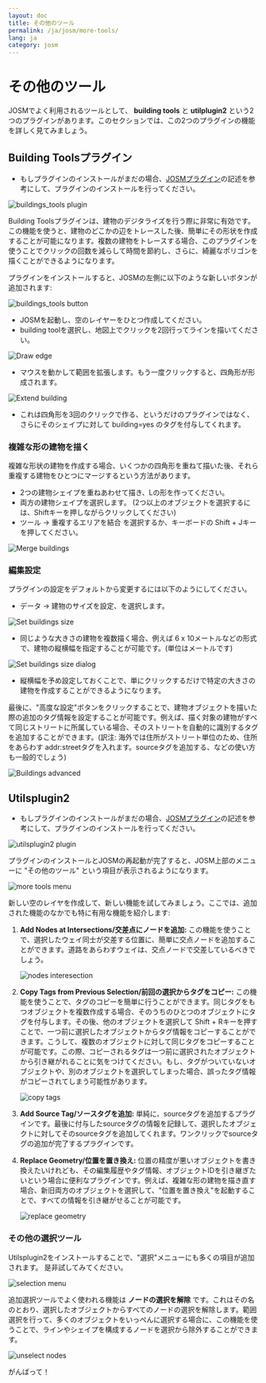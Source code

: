 ```yaml
---
layout: doc
title: その他のツール
permalink: /ja/josm/more-tools/
lang: ja
category: josm
---
```


その他のツール
============
JOSMでよく利用されるツールとして、 **building tools** と **utilplugin2** という2つのプラグインがあります。このセクションでは、この2つのプラグインの機能を詳しく見てみましょう。

Building Toolsプラグイン
--------------------------
-   もしプラグインのインストールがまだの場合、[JOSMプラグイン](/ja/josm/josm-plugins)の記述を参考にして、プラグインのインストールを行ってください。

![buildings_tools plugin][]

Building Toolsプラグインは、建物のデジタライズを行う際に非常に有効です。この機能を使うと、建物のどこかの辺をトレースした後、簡単にその形状を作成することが可能になります。複数の建物をトレースする場合、このプラグインを使うことでクリックの回数を減らして時間を節約し、さらに、綺麗なポリゴンを描くことができるようになります。

プラグインをインストールすると、JOSMの左側に以下のような新しいボタンが追加されます:

![buildings_tools button][]

-   JOSMを起動し、空のレイヤーをひとつ作成してください。
-   building toolを選択し、地図上でクリックを2回行ってラインを描いてください。

![Draw edge][]

-   マウスを動かして範囲を拡張します。もう一度クリックすると、四角形が形成されます。

![Extend building][]

-   これは四角形を3回のクリックで作る、というだけのプラグインではなく、さらにそのシェイプに対して building=yes のタグを付与してくれます。

### 複雑な形の建物を描く
複雑な形状の建物を作成する場合、いくつかの四角形を重ねて描いた後、それら重複する建物をひとつにマージするという方法があります。

-   2つの建物シェイプを重ねあわせて描き、Lの形を作ってください。
-   両方の建物シェイプを選択します。 (2つ以上のオブジェクトを選択するには、Shiftキーを押しながらクリックしてください)
-   ツール -> 重複するエリアを結合 を選択するか、キーボードの Shift + Jキーを押してください。

![Merge buildings][]

### 編集設定
プラグインの設定をデフォルトから変更するには以下のようにしてください。

-   データ -> 建物のサイズを設定、を選択します。

![Set buildings size][]

-   同じような大きさの建物を複数描く場合、例えば 6 x 10メートルなどの形式で、建物の縦横幅を指定することが可能です。(単位はメートルです)

![Set buildings size dialog][]

-   縦横幅を予め設定しておくことで、単にクリックするだけで特定の大きさの建物を作成することができるようになります。

最後に、"高度な設定"ボタンをクリックすることで、建物オブジェクトを描いた際の追加のタグ情報を設定することが可能です。例えば、描く対象の建物がすべて同じストリートに所属している場合、そのストリートを自動的に識別するタグを追加することができます。(訳注: 海外では住所がストリート単位のため、住所をあらわす addr:streetタグを入れます。sourceタグを追加する、などの使い方も一般的でしょう)

![Buildings advanced][]

Utilsplugin2
-------------
-   もしプラグインのインストールがまだの場合、[JOSMプラグイン](/ja/josm/josm-plugins)の記述を参考にして、プラグインのインストールを行ってください。

![utilsplugin2 plugin][]

プラグインのインストールとJOSMの再起動が完了すると、JOSM上部のメニューに "その他のツール" という項目が表示されるようになります。

![more tools menu][]

新しい空のレイヤを作成して、新しい機能を試してみましょう。ここでは、追加された機能のなかでも特に有用な機能を紹介します:

1.  **Add Nodes at Intersections/交差点にノードを追加:**  この機能を使うことで、選択したウェイ同士が交差する位置に、簡単に交点ノードを追加することができます。道路をあらわすウェイは、交点ノードで交差しているべきでしょう。

    ![nodes interesection][]

2.  **Copy Tags from Previous Selection/前回の選択からタグをコピー:**  この機能を使うことで、タグのコピーを簡単に行うことができます。同じタグをもつオブジェクトを複数作成する場合、そのうちのひとつのオブジェクトにタグを付与します。その後、他のオブジェクトを選択して Shift + Rキーを押すことで、一つ前に選択したオブジェクトからタグ情報をコピーすることができます。こうして、複数のオブジェクトに対して同じタグをコピーすることが可能です。この際、コピーされるタグは一つ前に選択されたオブジェクトから引き継がれることに気をつけてください。もし、タグがついていないオブジェクトや、別のオブジェクトを選択してしまった場合、誤ったタグ情報がコピーされてしまう可能性があります。

    ![copy tags][]

3.  **Add Source Tag/ソースタグを追加:** 単純に、sourceタグを追加するプラグインです。最後に付与したsourceタグの情報を記録して、選択したオブジェクトに対してそのsourceタグを追加してくれます。ワンクリックでsourceタグの追加が完了するプラグインです。

4.  **Replace Geometry/位置を置き換え:** 位置の精度が悪いオブジェクトを書き換えたいけれども、その編集履歴やタグ情報、オブジェクトIDを引き継ぎたいという場合に便利なプラグインです。例えば、複雑な形の建物を描き直す場合、新旧両方のオブジェクトを選択して、"位置を置き換え"を起動することで、すべての情報を引き継がせることが可能です。

    ![replace geometry][]


### その他の選択ツール
Utilsplugin2をインストールすることで、"選択"メニューにも多くの項目が追加されます。
是非試してみてください。

![selection menu][]

追加選択ツールでよく使われる機能は **ノードの選択を解除** です。これはその名のとおり、選択したオブジェクトからすべてのノードの選択を解除します。範囲選択を行って、多くのオブジェクトをいっぺんに選択する場合に、この機能を使うことで、ラインやシェイプを構成するノードを選択から除外することができます。

![unselect nodes][]

がんばって！



[buildings_tools plugin]: /images/jp/editing/josm-more-tools/buildings_tools-plugin.png
[buildings_tools button]: /images/jp/editing/josm-more-tools/buildings_tools-button.png
[Draw edge]: /images/jp/editing/josm-more-tools/draw-edge.png
[Extend building]: /images/jp/editing/josm-more-tools/extend-building.png
[Merge buildings]: /images/jp/editing/josm-more-tools/merge-buildings.png
[Set buildings size]: /images/jp/editing/josm-more-tools/set-buildings-size.png
[Set buildings size dialog]: /images/jp/editing/josm-more-tools/set-buildings-size-dialog.png
[Buildings advanced]: /images/jp/editing/josm-more-tools/buildings-advanced.png
[utilsplugin2 plugin]: /images/jp/editing/josm-more-tools/utilsplugin2-plugin.png
[more tools menu]: /images/jp/editing/josm-more-tools/more-tools-menu.png
[nodes interesection]: /images/jp/editing/josm-more-tools/utilsplugin2-nodes-intersection.png
[copy tags]: /images/jp/editing/josm-more-tools/utilsplugin2-copy-tags.png
[replace geometry]: /images/jp/editing/josm-more-tools/utilsplugin2-replace-geometry.png
[selection menu]: /images/jp/editing/josm-more-tools/selection-menu.png
[unselect nodes]: /images/jp/editing/josm-more-tools/utilsplugin2-unselect-nodes.png


